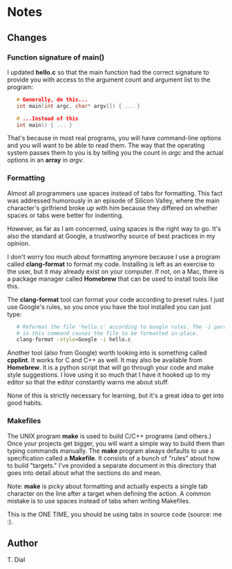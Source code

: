# Notes

## Changes

### Function signature of main()

I updated **hello.c** so that the main function had the correct signature to
provide you with access to the argument count and argument list to the
program:

```C
   # Generally, do this...
   int main(int argc, char* argv[]) { ... }

   # ...Instead of this
   int main() { ... }
```

That's because in most real programs, you will have command-line options and
you will want to be able to read them. The way that the operating system
passes them to you is by telling you the count in *argc* and the actual
options in an **array** in *argv*.

### Formatting

Almost all programmers use spaces instead of tabs for formatting. This fact
was addressed humorously in an episode of Silicon Valley, where the main
character's girlfriend broke up with him because they differed on whether
spaces or tabs were better for indenting.

However, as far as I am concerned, using spaces is the right way to go. It's
also the standard at Google, a trustworthy source of best practices in my
opinion.

I don't worry too much about formatting anymore because I use a program
called **clang-format** to format my code.  Installing is left as an
exercise to the user, but it may already exist  on your computer. If not,
on a Mac, there is a package manager called **Homebrew** that can be used
to install tools like this.

The **clang-format** tool can format your code according to preset rules.
I just use Google's rules, so you once you have the tool installed you
can just type:

```bash
   # Reformat the file 'hello.c' according to Google rules. The -i parameter
   # in this command causes the file to be formatted in-place.
   clang-format -style=Google -i hello.c
```

Another tool (also from Google) worth looking into is something called
**cpplint**.  It works for C and C++ as well.  It may also be available
from **Homebrew**.  It is a python script that will go through your code
and make style suggestions.  I love using it so much that I have it hooked
up to my editor so that the editor constantly warns me about stuff.

None of this is strictly necessary for learning, but it's a great idea to
get into good habits. 

### Makefiles

The UNIX program **make** is used to build C/C++ programs (and others.)
Once your projects get bigger, you will want a simple way to build them
than typing commands manually.  The **make** program always defaults to
use a specification called a **Makefile**.  It consists of a bunch of
"rules" about how to build "targets."  I've provided a separate document
in this directory that goes into detail about what the sections do and
mean.

Note: **make** is picky about formatting and actually expects a single
tab character on the line after a target when defining the action. A 
common mistake is to use spaces instead of tabs when writing Makefiles.

This is the ONE TIME, you should be using tabs in source code (source: me :).

## Author
T. Dial 

